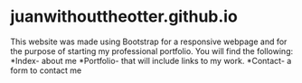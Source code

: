 # juanwithouttheotter.github.io
This website was made using Bootstrap for a responsive webpage and for the purpose of starting my professional portfolio.
You will find the following:
*Index- about me
*Portfolio- that will include links to my work.
*Contact- a form to contact me



